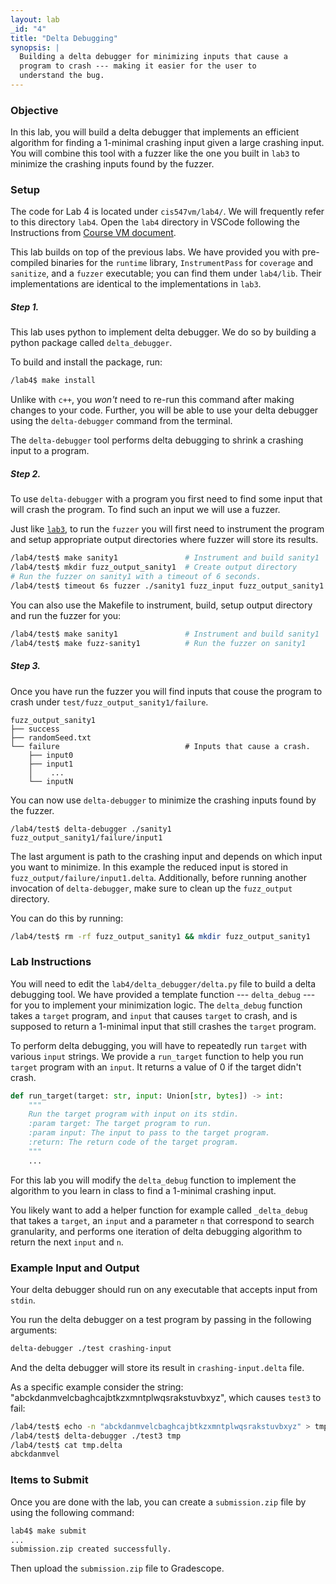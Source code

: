 ```yaml
---
layout: lab
_id: "4"
title: "Delta Debugging"
synopsis: |
  Building a delta debugger for minimizing inputs that cause a
  program to crash --- making it easier for the user to
  understand the bug.
---
```


### Objective

In this lab, you will build a delta debugger that implements
an efficient algorithm for finding a 1-minimal crashing input
given a large crashing input.
You will combine this tool with a fuzzer like the one you built
in `lab3` to minimize the crashing inputs found by the fuzzer.

### Setup

The code for Lab 4 is located under `cis547vm/lab4/`.
We will frequently refer to this directory `lab4`.
Open the `lab4` directory in VSCode following the Instructions from
[Course VM document][course-vm-doc].

This lab builds on top of the previous labs.
We have provided you with pre-compiled binaries for
the `runtime` library,
`InstrumentPass` for `coverage` and `sanitize`,
and a `fuzzer` executable; you can find them under `lab4/lib`.
Their implementations are identical to the implementations in `lab3`.


##### Step 1.

This lab uses python to implement delta debugger.
We do so by building a python package called `delta_debugger`.

To build and install the package, run:

```sh
/lab4$ make install
```

Unlike with `c++`, you *won't* need to re-run this command
after making changes to your code.
Further, you will be able to use your delta debugger using the
`delta-debugger` command from the terminal.

The `delta-debugger` tool performs delta debugging to shrink
a crashing input to a program.

##### Step 2.

To use `delta-debugger` with a program you first need to find some input
that will crash the program.
To find such an input we will use a fuzzer.

Just like [`lab3`][lab3.doc], to run the `fuzzer` you will first need to instrument
the program and setup appropriate output directories
where fuzzer will store its results.

```sh
/lab4/test$ make sanity1               # Instrument and build sanity1
/lab4/test$ mkdir fuzz_output_sanity1  # Create output directory
# Run the fuzzer on sanity1 with a timeout of 6 seconds.
/lab4/test$ timeout 6s fuzzer ./sanity1 fuzz_input fuzz_output_sanity1
```

You can also use the Makefile to instrument, build,
setup output directory and run the fuzzer for you:

```sh
/lab4/test$ make sanity1               # Instrument and build sanity1
/lab4/test$ make fuzz-sanity1          # Run the fuzzer on sanity1
```

##### Step 3.

Once you have run the fuzzer you will find inputs
that couse the program to crash under
`test/fuzz_output_sanity1/failure`.

```
fuzz_output_sanity1
├── success
├── randomSeed.txt
└── failure                            # Inputs that cause a crash.
    ├── input0
    ├── input1
    │    ...
    └── inputN
```

You can now use `delta-debugger` to minimize the crashing
inputs found by the fuzzer.

```
/lab4/test$ delta-debugger ./sanity1 fuzz_output_sanity1/failure/input1
```

The last argument is path to the crashing input and depends on which input you want to minimize.
In this example the reduced input is stored in `fuzz_output/failure/input1.delta`.
Additionally, before running another invocation of `delta-debugger`, make sure to clean up the `fuzz_output` directory.

You can do this by running:

```sh
/lab4/test$ rm -rf fuzz_output_sanity1 && mkdir fuzz_output_sanity1
```

### Lab Instructions

You will need to edit the `lab4/delta_debugger/delta.py` file to build a delta debugging tool.
We have provided a template function --- `delta_debug` --- for you to
implement your minimization logic.
The `delta_debug` function takes a `target` program, and `input` that causes `target` to crash,
and is supposed to return a 1-minimal input that still crashes the `target` program.

To perform delta debugging, you will have to repeatedly run `target` with various `input` strings.
We provide a `run_target` function to help you run `target` program with an `input`.
It returns a value of 0 if the target didn't crash.

```py
def run_target(target: str, input: Union[str, bytes]) -> int:
    """
    Run the target program with input on its stdin.
    :param target: The target program to run.
    :param input: The input to pass to the target program.
    :return: The return code of the target program.
    """
    ...
```

For this lab you will modify the `delta_debug` function to implement the algorithm to
you learn in class to find a 1-minimal crashing input.

You likely want to add a helper function for example called `_delta_debug`
that takes a `target`, an `input` and a parameter `n`
that correspond to search granularity, and performs one iteration of delta debugging algorithm to
return the next `input` and `n`.

### Example Input and Output

Your delta debugger should run on any executable that accepts input from `stdin`.

You run the delta debugger on a test program by passing in the following arguments:

```sh
delta-debugger ./test crashing-input
```

And the delta debugger will store its result in `crashing-input.delta` file.

As a specific example consider the string: "abckdanmvelcbaghcajbtkzxmntplwqsrakstuvbxyz", which causes `test3` to fail:

```sh
/lab4/test$ echo -n "abckdanmvelcbaghcajbtkzxmntplwqsrakstuvbxyz" > tmp
/lab4/test$ delta-debugger ./test3 tmp
/lab4/test$ cat tmp.delta
abckdanmvel
```

### Items to Submit

Once you are done with the lab, you can create a `submission.zip` file by using the following command:

```sh
lab4$ make submit
...
submission.zip created successfully.
```
Then upload the `submission.zip` file to Gradescope.

[lab3.doc]: https://cis.upenn.edu/~cis547/lab3.doc
[course-vm-doc]: https://cis.upenn.edu/~cis547/vm.doc